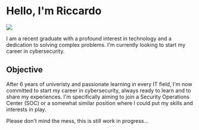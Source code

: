 # Hello, I'm Riccardo
<a href="http://www.linkedin.com/in/riccardo-bragaglia-96700a218"><img src="https://img.shields.io/badge/-LinkedIn-0072b1?&style=for-the-badge&logo=linkedin&logoColor=white" /></a>

I am a recent graduate with a profound interest in technology and a dedication to solving complex problems. I'm currently looking to start my career in cybersecurity. 

## Objective

After 6 years of univeristy and passionate learning in every IT field, I'm now committed to start my career in cybersecurity, always ready to learn and to share my experiences. I'm specifically aiming to join a Security Operations Center (SOC) or a somewhat similar position where I could put my skills and interests in play.

Please don't mind the mess, this is still work in progress...
